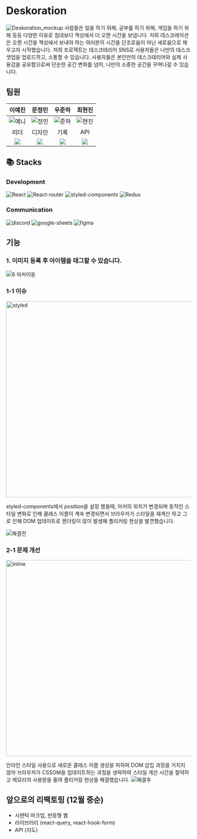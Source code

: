 # Deskoration

![Deskoration_mockup](https://github.com/FRONTENDSCHOOL7/final-14-Deskoration/assets/130200440/ccf8e5c3-fc98-425c-ac94-e6e5decc3cc0)
사람들은 일을 하기 위해, 공부를 하기 위해, 게임을 하기 위해 등등 다양한 이유로 침대보다 책상에서 더 오랜 시간을 보냅니다. 저희 데스코레이션은 오랜 시간을 책상에서 보내야 하는 여러분의 시간을 단조로움이 아닌 새로움으로 채우고자 시작했습니다.
저희 프로젝트는 데스크테리어 SNS로 사용자들은 나만의 데스크셋업을 업로드하고, 소통할 수 있습니다. 사용자들은 본인만의 데스크테리어와 실제 사용감을 공유함으로써 단순한 공간 변화를 넘어, 나만의 소중한 공간을 꾸며나갈 수 있습니다.

## 팀원
|                                                                     이예진                                                                      |                                                                        문정민                                                                         |                                                                        우준하                                                                         |                                                                     최현진                                                                      |
| :---------------------------------------------------------------------------------------------------------------------------------------------: | :---------------------------------------------------------------------------------------------------------------------------------------------------: | :---------------------------------------------------------------------------------------------------------------------------------------------------: | :---------------------------------------------------------------------------------------------------------------------------------------------: |
| ![예니](https://github.com/FRONTENDSCHOOL7/final-14-Deskoration/assets/108519185/2106ba6a-e625-4f5b-be7f-9829bc2acde5) | ![정민](https://github.com/FRONTENDSCHOOL7/final-14-Deskoration/assets/108519185/dcd37cdc-375c-43bc-a420-dc609ee9aa4a) | ![준하](https://github.com/FRONTENDSCHOOL7/final-14-Deskoration/assets/108519185/9030e323-defa-4b38-8bd3-0fe3a34c8ce8) | ![현진](https://github.com/FRONTENDSCHOOL7/final-14-Deskoration/assets/108519185/d60c8a3d-7271-4b9c-ac4d-6144ff04494a) |
| 리더 | 디자인 | 기록 | API | 
| <a href="https://github.com/YennieJ"><img src="https://img.shields.io/badge/YennieJ-181717?style=flat-square&logo=github&logoColor=white"/></a> | <a href="https://github.com/jungmin801"><img src="https://img.shields.io/badge/jungmin801-181717?style=flat-square&logo=github&logoColor=white"/></a> | <a href="https://github.com/wooluck210"><img src="https://img.shields.io/badge/wooluck210-181717?style=flat-square&logo=github&logoColor=white"/></a> | <a href="https://github.com/Herrypi"><img src="https://img.shields.io/badge/Herrypi-181717?style=flat-square&logo=github&logoColor=white"/></a> |



## 📚 Stacks

### Development

![React](https://img.shields.io/badge/React-20232A?style=for-the-badge&logo=react&logoColor=61DAFB)
![React-router](https://img.shields.io/badge/React_Router-CA4245?style=for-the-badge&logo=react-router&logoColor=white)
![styled-components](https://img.shields.io/badge/styled--components-DB7093?style=for-the-badge&logo=styled-components&logoColor=white)
![Redux](https://img.shields.io/badge/Redux-593D88?style=for-the-badge&logo=redux&logoColor=white)

### Communication

![discord](https://img.shields.io/badge/Discord-7289DA?style=for-the-badge&logo=discord&logoColor=white)
![google-sheets](https://img.shields.io/badge/Google%20Sheets-34A853?style=for-the-badge&logo=google-sheets&logoColor=white)
![figma](https://img.shields.io/badge/Figma-F24E1E?style=for-the-badge&logo=figma&logoColor=white)

## 기능
### 1. 이미지 등록 후 아이템을 태그할 수 있습니다.

![6  마커이동](https://github.com/FRONTENDSCHOOL7/final-14-Deskoration/assets/108519185/fd037cb0-d61d-4396-9cd7-1181517da0c3)

### 1-1 이슈

<img width="535" alt="styled" src="https://github.com/FRONTENDSCHOOL7/final-14-Deskoration/assets/108519185/70f61fdc-65c5-4ac2-95ad-5c4da07aebf8">

styled-components에서 position을 설정 했을때, 마커의 위치가 변경되며 동적인 스타일 변화로 인해 클래스 이름이 계속 변경되면서 브라우저가 스타일을 재계산 하고 그로 인해 DOM 업데이트로 렌더링이 많이 발생해 플리커링 현상을 발견했습니다.

![해결전](https://github.com/FRONTENDSCHOOL7/final-14-Deskoration/assets/108519185/4915dc77-47a5-4863-972b-9ba68e50a546)

### 2-1 문제 개선

<img width="535" alt="inline" src="https://github.com/FRONTENDSCHOOL7/final-14-Deskoration/assets/108519185/6165e771-8023-402c-a6a3-e73bb1d301b1">

인라인 스타일 사용으로 새로운 클래스 이름 생성을 피하여 DOM 삽입 과정을 거치지 않아 브라우저가 CSSOM을 업데이트하는 과정을 생략하여 스타일 계산 시간을 절약하고 메모리의 사용량을 줄여 플리커링 현상을 해결했습니다.
![해결후](https://github.com/FRONTENDSCHOOL7/final-14-Deskoration/assets/108519185/bf808ba9-690b-49dc-967b-a1675ab9474e)

## 앞으로의 리팩토링 (12월 중순)
- 시맨틱 마크업, 반응형 웹
- 라이브러리 (react-query, react-hook-form)
- API (지도)


